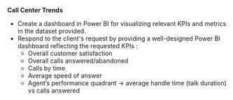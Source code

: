 **Call Center Trends**

* Create a dashboard in Power BI for visualizing relevant KPIs and metrics in the dataset provided.
* Respond to the client's request by providing a well-designed Power BI dashboard reflecting the requested KPIs : 
    - Overall customer satisfaction
    - Overall calls answered/abandoned
    - Calls by time
    - Average speed of answer
    - Agent’s performance quadrant -> average handle time (talk duration) vs calls answered
